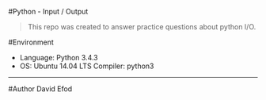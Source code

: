 #Python - Input / Output
> This repo was created to answer practice questions about python I/O.

#Environment
* Language: Python 3.4.3
* OS: Ubuntu 14.04 LTS
Compiler: python3
<hr>
#Author
David Efod
